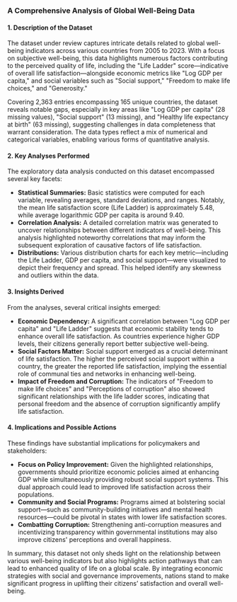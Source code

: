 ### A Comprehensive Analysis of Global Well-Being Data

#### 1. Description of the Dataset
The dataset under review captures intricate details related to global well-being indicators across various countries from 2005 to 2023. With a focus on subjective well-being, this data highlights numerous factors contributing to the perceived quality of life, including the "Life Ladder" score—indicative of overall life satisfaction—alongside economic metrics like "Log GDP per capita," and social variables such as "Social support," "Freedom to make life choices," and "Generosity." 

Covering 2,363 entries encompassing 165 unique countries, the dataset reveals notable gaps, especially in key areas like "Log GDP per capita" (28 missing values), "Social support" (13 missing), and "Healthy life expectancy at birth" (63 missing), suggesting challenges in data completeness that warrant consideration. The data types reflect a mix of numerical and categorical variables, enabling various forms of quantitative analysis.

#### 2. Key Analyses Performed
The exploratory data analysis conducted on this dataset encompassed several key facets:

- **Statistical Summaries:** Basic statistics were computed for each variable, revealing averages, standard deviations, and ranges. Notably, the mean life satisfaction score (Life Ladder) is approximately 5.48, while average logarithmic GDP per capita is around 9.40. 
- **Correlation Analysis:** A detailed correlation matrix was generated to uncover relationships between different indicators of well-being. This analysis highlighted noteworthy correlations that may inform the subsequent exploration of causative factors of life satisfaction.
- **Distributions:** Various distribution charts for each key metric—including the Life Ladder, GDP per capita, and social support—were visualized to depict their frequency and spread. This helped identify any skewness and outliers within the data.

#### 3. Insights Derived
From the analyses, several critical insights emerged:

- **Economic Dependency:** A significant correlation between "Log GDP per capita" and "Life Ladder" suggests that economic stability tends to enhance overall life satisfaction. As countries experience higher GDP levels, their citizens generally report better subjective well-being.
- **Social Factors Matter:** Social support emerged as a crucial determinant of life satisfaction. The higher the perceived social support within a country, the greater the reported life satisfaction, implying the essential role of communal ties and networks in enhancing well-being.
- **Impact of Freedom and Corruption:** The indicators of "Freedom to make life choices" and "Perceptions of corruption" also showed significant relationships with the life ladder scores, indicating that personal freedom and the absence of corruption significantly amplify life satisfaction.

#### 4. Implications and Possible Actions
These findings have substantial implications for policymakers and stakeholders:

- **Focus on Policy Improvement:** Given the highlighted relationships, governments should prioritize economic policies aimed at enhancing GDP while simultaneously providing robust social support systems. This dual approach could lead to improved life satisfaction across their populations.
- **Community and Social Programs:** Programs aimed at bolstering social support—such as community-building initiatives and mental health resources—could be pivotal in states with lower life satisfaction scores.
- **Combatting Corruption:** Strengthening anti-corruption measures and incentivizing transparency within governmental institutions may also improve citizens' perceptions and overall happiness.

In summary, this dataset not only sheds light on the relationship between various well-being indicators but also highlights action pathways that can lead to enhanced quality of life on a global scale. By integrating economic strategies with social and governance improvements, nations stand to make significant progress in uplifting their citizens’ satisfaction and overall well-being.